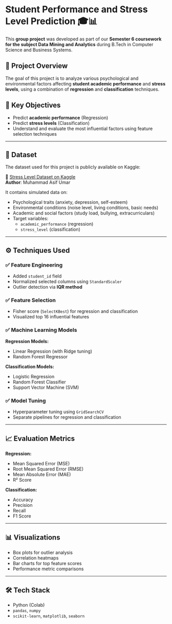 # Student Performance and Stress Level Prediction 🎓📊

This **group project** was developed as part of our **Semester 6 coursework for the subject Data Mining and Analytics** 
during B.Tech in Computer Science and Business Systems.

## 📌 Project Overview

The goal of this project is to analyze various psychological and environmental factors affecting **student academic performance** and **stress levels**, 
using a combination of **regression** and **classification** techniques.

## 🧠 Key Objectives

- Predict **academic performance** (Regression)
- Predict **stress levels** (Classification)
- Understand and evaluate the most influential factors using feature selection techniques

---

## 📂 Dataset

The dataset used for this project is publicly available on Kaggle:

📎 [Stress Level Dataset on Kaggle](https://www.kaggle.com/datasets/muhammadasifumar/stressleveldataset)  
**Author**: Muhammad Asif Umar

It contains simulated data on:
- Psychological traits (anxiety, depression, self-esteem)
- Environmental conditions (noise level, living conditions, basic needs)
- Academic and social factors (study load, bullying, extracurriculars)
- Target variables:  
  - `academic_performance` (regression)  
  - `stress_level` (classification)

---

## ⚙️ Techniques Used

### ✅ Feature Engineering
- Added `student_id` field
- Normalized selected columns using `StandardScaler`
- Outlier detection via **IQR method**

### ✅ Feature Selection
- Fisher score (`SelectKBest`) for regression and classification
- Visualized top 16 influential features

### ✅ Machine Learning Models
**Regression Models:**
- Linear Regression (with Ridge tuning)
- Random Forest Regressor

**Classification Models:**
- Logistic Regression
- Random Forest Classifier
- Support Vector Machine (SVM)

### ✅ Model Tuning
- Hyperparameter tuning using `GridSearchCV`
- Separate pipelines for regression and classification

---

## 📈 Evaluation Metrics

**Regression:**
- Mean Squared Error (MSE)
- Root Mean Squared Error (RMSE)
- Mean Absolute Error (MAE)
- R² Score

**Classification:**
- Accuracy
- Precision
- Recall
- F1 Score

---

## 📊 Visualizations

- Box plots for outlier analysis
- Correlation heatmaps
- Bar charts for top feature scores
- Performance metric comparisons

---

## 🛠️ Tech Stack

- Python (Colab)
- `pandas`, `numpy`
- `scikit-learn`, `matplotlib`, `seaborn`
